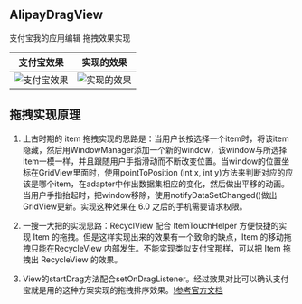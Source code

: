 ## AlipayDragView
支付宝我的应用编辑 拖拽效果实现

|                  支付宝效果                   |                  实现的效果                   |
| :--------------------------------------: | :--------------------------------------: |
| ![支付宝效果](https://ws3.sinaimg.cn/large/006tNc79ly1fnt8osfestg304r08waw3.gif) | ![实现的效果](https://ws3.sinaimg.cn/large/006tKfTcly1fnwqvfr54vg304p08wdiv.gif) |

## 拖拽实现原理
1. 上古时期的 item 拖拽实现的思路是：当用户长按选择一个item时，将该item隐藏，然后用WindowManager添加一个新的window，该window与所选择item一模一样，并且跟随用户手指滑动而不断改变位置。当window的位置坐标在GridView里面时，使用pointToPosition (int x, int y)方法来判断对应的应该是哪个item，在adapter中作出数据集相应的变化，然后做出平移的动画。当用户手指抬起时，把window移除，使用notifyDataSetChanged()做出GridView更新。实现这种效果在 6.0 之后的手机需要请求权限。

2. 一搜一大把的实现思路：RecyclView 配合 ItemTouchHelper 方便快捷的实现 Item 的拖拽。但是这样实现出来的效果有一个致命的缺点，Item 的移动拖拽只能在RecycleView 内部发生。不能实现类似支付宝那样，可以把 Item 拖拽出 RecycleView 的效果。

3. View的startDrag方法配合setOnDragListener。经过效果对比可以确认支付宝就是用的这种方案实现的拖拽排序效果。[!参考官方文档](https://developer.android.google.cn/guide/topics/ui/drag-drop.html#AboutDragging)